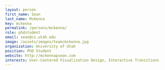 ```yaml
---
layout: person
first_name: Sean
last_name: McKenna
key: mckenna
permalink: /persons/mckenna/
role: phdstudent
email: sean@cs.utah.edu
image: /assets/images/team/mckenna.jpg
organization: University of Utah
position: PhD Student
website: http://mckennapsean.com
interests: User-Centered Visualization Design, Interactive Transitions, Geographic Visualization
---
```

